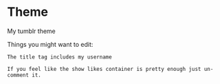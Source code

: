 # Theme
My tumblr theme


Things you might want to edit:
    
    The title tag includes my username

    If you feel like the show likes container is pretty enough just un-comment it. 

